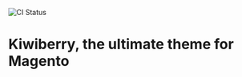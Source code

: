 ![CI Status](http://phpci.rocwang.me/build-status/image/1)

# Kiwiberry, the ultimate theme for Magento

